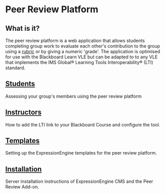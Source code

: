 # Peer Review Platform

## What is it?

The peer review platform is a web application that allows students completing group work to evaluate each other's contribution to the group using a [rubric](https://en.wikipedia.org/wiki/Rubric_(academic)) or by giving a numeric 'grade'. The application is optimised for use with the Blackboard Learn VLE but can be adapted to to any VLE that implements the IMS Global&reg; Learning Tools Interoperability&reg; (LTI) standard.  

## [Students](guides/Students)
Assessing your group's members using the peer review platform

## [Instructors](guides/Instructors)
How to add the LTI link to your Blackboard Course and configure the tool.

## [Templates](guides/Templates)
Setting up the ExpressionEngine templates for the peer review platform.

## [Installation](guides/Installation)
Server installation instructions of ExpressionEngine CMS and the Peer Review Add-on.
